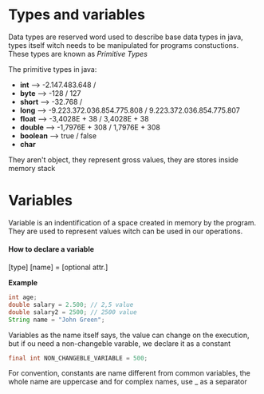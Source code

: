 # Types and variables

Data types are reserved word used to describe base data types in java, types itself witch needs to be manipulated for programs constuctions. These types are known as *Primitive Types*

The primitive types in java:

- **int**  --> -2.147.483.648 / 
- **byte** --> -128 / 127
- **short** --> -32.768 / 
- **long** --> -9.223.372.036.854.775.808 / 9.223.372.036.854.775.807
- **float** --> -3,4028E + 38 / 3,4028E + 38
- **double** --> -1,7976E + 308 / 1,7976E + 308
- **boolean** --> true / false
- **char**

They aren't object, they represent gross values, they are stores inside memory stack



# Variables

Variable is an indentification of a space created in memory by the program. They are used to represent values witch can be used in our operations.

#### How to declare a variable

[type] [name] = [optional attr.]

**Example**

```java
int age;
double salary = 2.500; // 2,5 value
double salary2 = 2500; // 2500 value
String name = "John Green";
```

Variables as the name itself says, the value can change on the execution, but if ou need a non-changeble varable, we declare it as a constant

```java
final int NON_CHANGEBLE_VARIABLE = 500;
```

For convention, constants are name different from common variables, the whole name are uppercase and for complex names, use _ as a separator